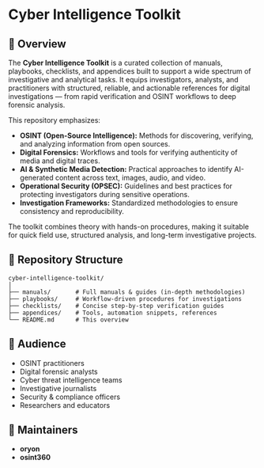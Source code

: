 # Cyber Intelligence Toolkit

## 🎯 Overview

The **Cyber Intelligence Toolkit** is a curated collection of manuals, playbooks, checklists, and appendices built to support a wide spectrum of investigative and analytical tasks. It equips investigators, analysts, and practitioners with structured, reliable, and actionable references for digital investigations — from rapid verification and OSINT workflows to deep forensic analysis.

This repository emphasizes:

* **OSINT (Open-Source Intelligence):** Methods for discovering, verifying, and analyzing information from open sources.
* **Digital Forensics:** Workflows and tools for verifying authenticity of media and digital traces.
* **AI & Synthetic Media Detection:** Practical approaches to identify AI-generated content across text, images, audio, and video.
* **Operational Security (OPSEC):** Guidelines and best practices for protecting investigators during sensitive operations.
* **Investigation Frameworks:** Standardized methodologies to ensure consistency and reproducibility.

The toolkit combines theory with hands-on procedures, making it suitable for quick field use, structured analysis, and long-term investigative projects.

## 📂 Repository Structure

```
cyber-intelligence-toolkit/
│
├── manuals/       # Full manuals & guides (in-depth methodologies)
├── playbooks/     # Workflow-driven procedures for investigations
├── checklists/    # Concise step-by-step verification guides
├── appendices/    # Tools, automation snippets, references
└── README.md      # This overview
```

## 📌 Audience

* OSINT practitioners
* Digital forensic analysts
* Cyber threat intelligence teams
* Investigative journalists
* Security & compliance officers
* Researchers and educators

## 📜 Maintainers

* **oryon**
* **osint360**

